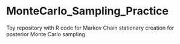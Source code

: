 # MonteCarlo_Sampling_Practice
Toy repository with R code for Markov Chain stationary creation for posterior Monte Carlo sampling
